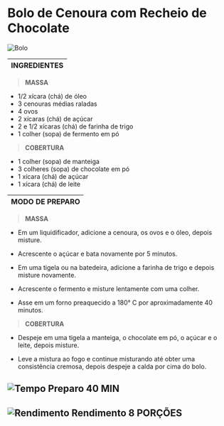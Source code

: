 # Bolo de Cenoura com Recheio de Chocolate
![Bolo](https://cdn.aslembrancinhasdecasamento.com/wp-content/uploads/2015/07/bolo-de-cenoura-simples.jpg)

|INGREDIENTES|
|-|
>**MASSA**

- 1/2 xícara (chá) de óleo
- 3 cenouras médias raladas
- 4 ovos
- 2 xícaras (chá) de açúcar
- 2 e 1/2 xícaras (chá) de farinha de trigo
- 1 colher (sopa) de fermento em pó

> **COBERTURA**
- 1 colher (sopa) de manteiga
- 3 colheres (sopa) de chocolate em pó
- 1 xícara (chá) de açúcar
- 1 xícara (chá) de leite

|MODO DE PREPARO|
|-|
> **MASSA**
- Em um liquidificador, adicione a cenoura, os ovos e o óleo, depois misture.

- Acrescente o açúcar e bata novamente por 5 minutos.

- Em uma tigela ou na batedeira, adicione a farinha de trigo e depois misture novamente.

- Acrescente o fermento e misture lentamente com uma colher.

- Asse em um forno preaquecido a 180° C por aproximadamente 40 minutos.

> **COBERTURA**
- Despeje em uma tigela a manteiga, o chocolate em pó, o açúcar e o leite, depois misture.

- Leve a mistura ao fogo e continue misturando até obter uma consistência cremosa, depois despeje a calda por cima do bolo.


## ![Tempo](https://www.sipsgardenrooms.co.uk/_webedit/cached-images/370-0-0-0-10000-10000-32.png) Preparo **40** MIN             
## ![Rendimento](https://th.bing.com/th/id/R.b33715b5487c289ed62b1b99544a2f46?rik=XyvLKPX8LZotLQ&riu=http%3a%2f%2fwww.hotelstsauveur.ca%2fimages%2fhome%2fourbest%2ficon-5.png&ehk=OJF1MRlJytJVGmhxXdwE0%2bFRLYN9o%2fX%2fMWIH45mbGrE%3d&risl=&pid=ImgRaw&r=0) Rendimento **8** PORÇÕES

